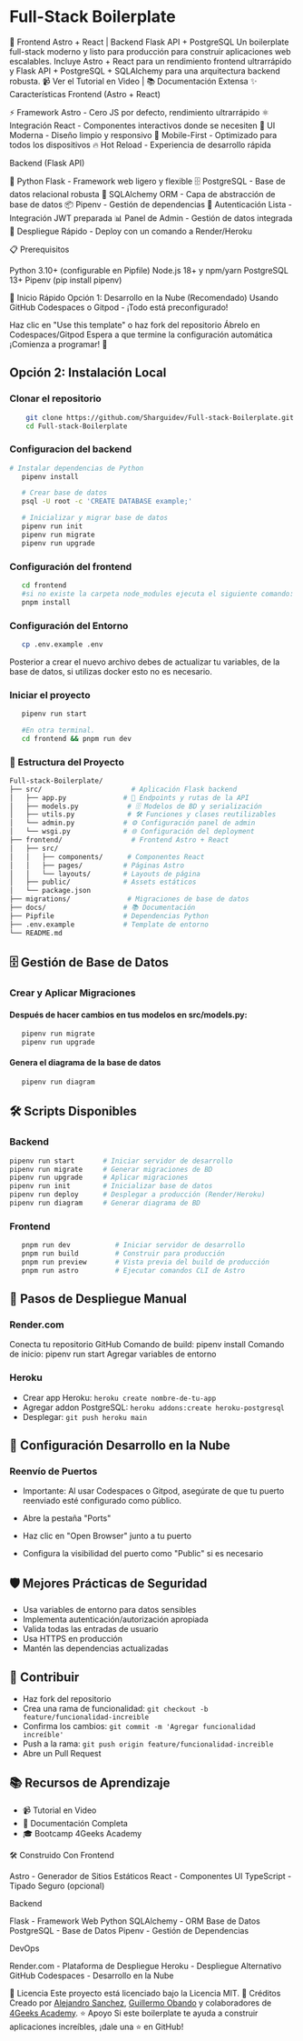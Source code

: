 # Full-Stack Boilerplate

🚀 Frontend Astro + React | Backend Flask API + PostgreSQL
Un boilerplate full-stack moderno y listo para producción para construir aplicaciones web escalables. Incluye Astro + React para un rendimiento frontend ultrarrápido y Flask API + PostgreSQL + SQLAlchemy para una arquitectura backend robusta.
📹 Ver el Tutorial en Video | 📚 Documentación Extensa
✨ Características
Frontend (Astro + React)

⚡ Framework Astro - Cero JS por defecto, rendimiento ultrarrápido
⚛️ Integración React - Componentes interactivos donde se necesiten
🎨 UI Moderna - Diseño limpio y responsivo
📱 Mobile-First - Optimizado para todos los dispositivos
🔥 Hot Reload - Experiencia de desarrollo rápida

Backend (Flask API)

🐍 Python Flask - Framework web ligero y flexible
🗄️ PostgreSQL - Base de datos relacional robusta
🔧 SQLAlchemy ORM - Capa de abstracción de base de datos
📦 Pipenv - Gestión de dependencias
🔐 Autenticación Lista - Integración JWT preparada
📊 Panel de Admin - Gestión de datos integrada
🚀 Despliegue Rápido - Deploy con un comando a Render/Heroku

📋 Prerequisitos

Python 3.10+ (configurable en Pipfile)
Node.js 18+ y npm/yarn
PostgreSQL 13+
Pipenv (pip install pipenv)

🚀 Inicio Rápido
Opción 1: Desarrollo en la Nube (Recomendado)
Usando GitHub Codespaces o Gitpod - ¡Todo está preconfigurado!

Haz clic en "Use this template" o haz fork del repositorio
Ábrelo en Codespaces/Gitpod
Espera a que termine la configuración automática
¡Comienza a programar! 🎉

## Opción 2: Instalación Local

### Clonar el repositorio

```bash
    git clone https://github.com/Sharguidev/Full-stack-Boilerplate.git
    cd Full-stack-Boilerplate
```

### Configuracion del backend

```bash
# Instalar dependencias de Python
   pipenv install

   # Crear base de datos
   psql -U root -c 'CREATE DATABASE example;'

   # Inicializar y migrar base de datos
   pipenv run init
   pipenv run migrate
   pipenv run upgrade
```

### Configuración del frontend

```bash
   cd frontend
   #si no existe la carpeta node_modules ejecuta el siguiente comando:
   pnpm install
```

### Configuración del Entorno

```bash
   cp .env.example .env
```

Posterior a crear el nuevo archivo debes de actualizar tu variables, de la base de datos, si utilizas docker esto no es necesario.

### Iniciar el proyecto

```bash
   pipenv run start

   #En otra terminal.
   cd frontend && pnpm run dev
```

### 📁 Estructura del Proyecto

```bash
Full-stack-Boilerplate/
├── src/                      # Aplicación Flask backend
│   ├── app.py              # 🔗 Endpoints y rutas de la API
│   ├── models.py            # 🗄️ Modelos de BD y serialización
│   ├── utils.py             # 🛠️ Funciones y clases reutilizables
│   └── admin.py            # ⚙️ Configuración panel de admin
│   └── wsgi.py             # 🌐 Configuración del deployment
├── frontend/                 # Frontend Astro + React
│   ├── src/
│   │   ├── components/      # Componentes React
│   │   ├── pages/          # Páginas Astro
│   │   └── layouts/        # Layouts de página
│   ├── public/             # Assets estáticos
│   └── package.json
├── migrations/              # Migraciones de base de datos
├── docs/                   # 📚 Documentación
├── Pipfile                 # Dependencias Python
├── .env.example            # Template de entorno
└── README.md

```

## 🗄️ Gestión de Base de Datos

### Crear y Aplicar Migraciones

#### Después de hacer cambios en tus modelos en src/models.py:

```bash
   pipenv run migrate
   pipenv run upgrade
```

#### Genera el diagrama de la base de datos

```bash
   pipenv run diagram
```

## 🛠️ Scripts Disponibles

### Backend

```bash
pipenv run start       # Iniciar servidor de desarrollo
pipenv run migrate     # Generar migraciones de BD
pipenv run upgrade     # Aplicar migraciones
pipenv run init        # Inicializar base de datos
pipenv run deploy      # Desplegar a producción (Render/Heroku)
pipenv run diagram     # Generar diagrama de BD

```

### Frontend

```bash
   pnpm run dev           # Iniciar servidor de desarrollo
   pnpm run build         # Construir para producción
   pnpm run preview       # Vista previa del build de producción
   pnpm run astro         # Ejecutar comandos CLI de Astro
```

## 🚀 Pasos de Despliegue Manual

### Render.com

Conecta tu repositorio GitHub
Comando de build: pipenv install
Comando de inicio: pipenv run start
Agregar variables de entorno

### Heroku

- Crear app Heroku: `heroku create nombre-de-tu-app`
- Agregar addon PostgreSQL: `heroku addons:create heroku-postgresql`
- Desplegar: `git push heroku main`

## 🔧 Configuración Desarrollo en la Nube

### Reenvío de Puertos

- Importante: Al usar Codespaces o Gitpod, asegúrate de que tu puerto reenviado esté configurado como público.

- Abre la pestaña "Ports"
- Haz clic en "Open Browser" junto a tu puerto
- Configura la visibilidad del puerto como "Public" si es necesario

## 🛡️ Mejores Prácticas de Seguridad

- Usa variables de entorno para datos sensibles
- Implementa autenticación/autorización apropiada
- Valida todas las entradas de usuario
- Usa HTTPS en producción
- Mantén las dependencias actualizadas

## 🤝 Contribuir

- Haz fork del repositorio
- Crea una rama de funcionalidad: `git checkout -b feature/funcionalidad-increible`
- Confirma los cambios: `git commit -m 'Agregar funcionalidad increíble'`
- Push a la rama: `git push origin feature/funcionalidad-increible`
- Abre un Pull Request

## 📚 Recursos de Aprendizaje

- 📹 Tutorial en Video
- 📖 Documentación Completa
- 🎓 Bootcamp 4Geeks Academy

🛠️ Construido Con Frontend

Astro - Generador de Sitios Estáticos
React - Componentes UI
TypeScript - Tipado Seguro (opcional)

Backend

Flask - Framework Web Python
SQLAlchemy - ORM Base de Datos
PostgreSQL - Base de Datos
Pipenv - Gestión de Dependencias

DevOps

Render.com - Plataforma de Despliegue
Heroku - Despliegue Alternativo
GitHub Codespaces - Desarrollo en la Nube

📄 Licencia
Este proyecto está licenciado bajo la Licencia MIT.
🙏 Créditos
Creado por [Alejandro Sanchez](https://github.com/alejandro86p), [Guillermo Obando](https://github.com/Sharguidev) y colaboradores de [4Geeks Academy](https://github.com/4GeeksAcademy).
⭐ Apoyo
Si este boilerplate te ayuda a construir aplicaciones increíbles, ¡dale una ⭐ en GitHub!
